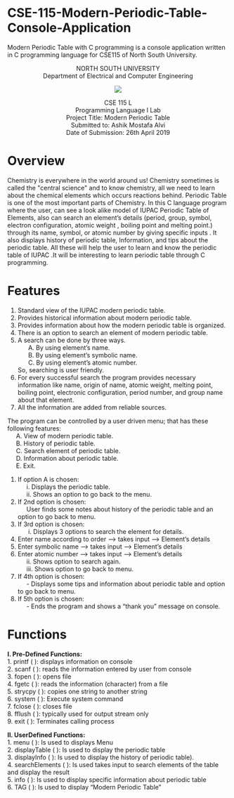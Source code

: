 # CSE-115-Modern-Periodic-Table-Console-Application
Modern Periodic Table with C programming is a console application written in C programming language for CSE115 of North South University. 

<p align="center">
   NORTH SOUTH UNIVERSITY<br>
   Department of Electrical and Computer Engineering
<p>
<p align="center">
  <img src="https://user-images.githubusercontent.com/63312173/169691760-a83acee4-4afd-424a-a34a-986a9d5e06c6.png">
</p>
<p align="center">
   CSE 115 L<br>
   Programming Language I Lab<br>
   Project Title: Modern Periodic Table<br>
   Submitted to: Ashik Mostafa Alvi<br>
   Date of Submission: 26th April 2019<br>
 <p>

# Overview
Chemistry is everywhere in the world around us! Chemistry sometimes is called the "central science" and to know chemistry, all we need to learn about the chemical elements which occurs reactions behind. Periodic Table is one of the most important parts of Chemistry.  In this C language program where the user, can see a look alike model of IUPAC Periodic Table of Elements, also can search an element’s details (period, group, symbol, electron configuration, atomic weight , boiling point and melting point.) through its name, symbol, or atomic number by  giving specific inputs . It also displays history of periodic table, Information, and tips about the periodic table. All these will help the user to learn and know the periodic table of IUPAC .It will be interesting to learn periodic table through C programming.

# Features
1. Standard view of the IUPAC modern periodic table.
2. Provides historical information about modern periodic table.  
3. Provides information about how the modern periodic table is organized.
4. There is an option to search an element of modern periodic table. 
5. A search can be done by three ways.<br>
      &nbsp; &nbsp; &nbsp;  A.	By using element’s name.<br>
      &nbsp; &nbsp; &nbsp;  B.	By using element’s symbolic name.<br>
      &nbsp; &nbsp; &nbsp;  C.	By using element’s atomic number.<br>
So, searching is user friendly.
6. For every successful search the program provides necessary information like name, origin of name, atomic weight, melting point, boiling point, electronic configuration, period number, and group name about that element.<br>
7. All the information are added from reliable sources.  
    
The program can be controlled by a user driven menu; that has these following features:<br> 
      &nbsp; &nbsp; &nbsp;A. View of modern periodic table.<br>
      &nbsp; &nbsp; &nbsp;B. History of periodic table.   
      &nbsp; &nbsp; &nbsp;C. Search element of periodic table.<br> 
      &nbsp; &nbsp; &nbsp;D. Information about periodic table.<br>
      &nbsp; &nbsp; &nbsp;E. Exit.
1. If option A is chosen:<br>
          &nbsp; &nbsp; &nbsp;i. Displays the periodic table.<br>
         &nbsp; &nbsp; &nbsp;ii. Shows an option to go back to the menu.<br>
2. If 2nd option is chosen:<br>
         &nbsp; &nbsp; &nbsp;User finds some notes about history of the periodic table and an option to go back to menu.<br> 
3. If 3rd option is chosen:<br>
          &nbsp; &nbsp; &nbsp; i. Displays 3 options to search the element for details.<br>
1. Enter name according to order --> takes input --> Element’s details<br>
2. Enter symbolic name --> takes input --> Element’s details<br>                       
3. Enter atomic number --> takes input --> Element’s details<br>
          &nbsp; &nbsp; &nbsp;ii. Shows option to search again.<br>
         &nbsp; &nbsp; &nbsp;iii. Shows option to go back to menu.<br>
4. If 4th option is chosen:<br>
          &nbsp; &nbsp; &nbsp;- Displays some tips and information about periodic table and option to go back to menu.<br>
5. If 5th option is chosen:<br>
          &nbsp; &nbsp; &nbsp;- Ends the program and shows a “thank you” message on console.<br>

# Functions 
<b>I. Pre-Defined Functions:</b><br>
      1. printf ( ): displays information on console<br>
      2. scanf ( ): reads the information entered by user from console<br>
      3. fopen ( ): opens file<br>
      4. fgetc ( ): reads the information (character) from a file<br>
      5. strycpy ( ): copies one string to another string<br>
      6. system ( ): Execute system command<br>
      7. fclose ( ): closes file<br>
      8. fflush ( ):  typically used for output stream only<br>
      9. exit ( ):   Terminates calling process<br>
               
<b>II. UserDefined Functions:</b><br>
      1.	menu ( ): Is used to displays Menu<br>
      2.	displayTable ( ): Is used to display the periodic table<br>
      3.	displayInfo ( ): Is used to display the history of periodic table).<br>
      4.	searchElements ( ): Is used takes input to search elements of the table and display the result<br>
      5.	info ( ): Is used to display specific information about periodic table<br>
      6.	TAG ( ): Is used to display “Modern Periodic Table”<br>
